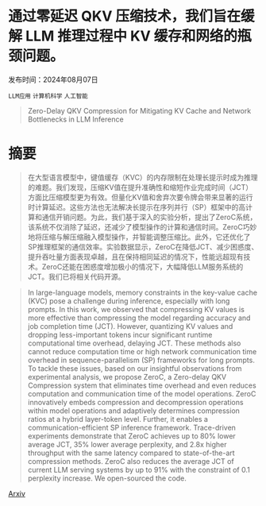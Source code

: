 # 通过零延迟 QKV 压缩技术，我们旨在缓解 LLM 推理过程中 KV 缓存和网络的瓶颈问题。

发布时间：2024年08月07日

`LLM应用` `计算机科学` `人工智能`

> Zero-Delay QKV Compression for Mitigating KV Cache and Network Bottlenecks in LLM Inference

# 摘要

> 在大型语言模型中，键值缓存（KVC）的内存限制在处理长提示时成为推理的难题。我们发现，压缩KV值在提升准确性和缩短作业完成时间（JCT）方面比压缩模型更为有效。但量化KV值和舍弃次要令牌会带来显著的运行时计算延迟。这些方法也无法解决长提示在序列并行（SP）框架中的高计算和通信开销问题。为此，我们基于深入的实验分析，提出了ZeroC系统，该系统不仅消除了延迟，还减少了模型操作的计算和通信时间。ZeroC巧妙地将压缩与解压缩融入模型操作，并智能调整压缩比。此外，它还优化了SP推理框架的通信效率。实验数据显示，ZeroC在降低JCT、减少困惑度、提升吞吐量方面表现卓越，且在保持相同延迟的情况下，性能远超现有技术。ZeroC还能在困惑度增加极小的情况下，大幅降低LLM服务系统的JCT。我们已将相关代码开源。

> In large-language models, memory constraints in the key-value cache (KVC) pose a challenge during inference, especially with long prompts. In this work, we observed that compressing KV values is more effective than compressing the model regarding accuracy and job completion time (JCT). However, quantizing KV values and dropping less-important tokens incur significant runtime computational time overhead, delaying JCT. These methods also cannot reduce computation time or high network communication time overhead in sequence-parallelism (SP) frameworks for long prompts. To tackle these issues, based on our insightful observations from experimental analysis, we propose ZeroC, a Zero-delay QKV Compression system that eliminates time overhead and even reduces computation and communication time of the model operations. ZeroC innovatively embeds compression and decompression operations within model operations and adaptively determines compression ratios at a hybrid layer-token level. Further, it enables a communication-efficient SP inference framework. Trace-driven experiments demonstrate that ZeroC achieves up to 80% lower average JCT, 35% lower average perplexity, and 2.8x higher throughput with the same latency compared to state-of-the-art compression methods. ZeroC also reduces the average JCT of current LLM serving systems by up to 91% with the constraint of 0.1 perplexity increase. We open-sourced the code.

[Arxiv](https://arxiv.org/abs/2408.04107)